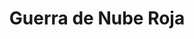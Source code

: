 ﻿---
title: "Guerra de Nube Roja"
permalink: periodes_828.html
layout: periode
dataInici: 1866
dataFi: 1868
sidebar: periodes
pares:
  - 827:
    title: "Guerras Sioux"
    dataInici: "(1854)"
    dataFi: "(1891)"

fills:
jocsPrincipals:
jocsEscenaris:
jocsEpoca:
jocsEpocaEscenaris:
  - title: "Battlegame Book 1: The Wild West"
    bggId: 7557
    escenari: "Red Cloud's War"
    dataInici: 
    dataFi: 

---
